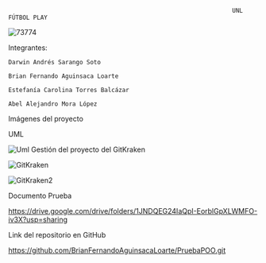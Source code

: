 
                                                                   UNL FÚTBOL PLAY 
                    
   ![73774](https://github.com/BrianFernandoAguinsacaLoarte/PruebaPOO/assets/133794609/ae235a3f-2a71-4d55-b6c6-95e8d252fcc6)

                                              
Integrantes:
  
    Darwin Andrés Sarango Soto
  
    Brian Fernando Aguinsaca Loarte
  
    Estefanía Carolina Torres Balcázar
  
    Abel Alejandro Mora López

Imágenes del proyecto
  
  UML
  
  ![Uml](https://github.com/BrianFernandoAguinsacaLoarte/PruebaPOO/assets/133794609/cf984d97-3743-4123-ad25-5d87b3fcd21e)
 Gestión del proyecto del GitKraken
 
 ![GitKraken](https://github.com/BrianFernandoAguinsacaLoarte/PruebaPOO/assets/133794609/701772b3-8657-4a64-9192-9dde0835f2de)
 
 ![GitKraken2](https://github.com/BrianFernandoAguinsacaLoarte/PruebaPOO/assets/133794609/9a8a659c-ff08-4c61-af17-1106c5a144fe)
 
 Documento Prueba 
 
 https://drive.google.com/drive/folders/1JNDQEG24IaQpI-EorblGpXLWMFO-iv3X?usp=sharing 
 
 Link del repositorio en GitHub
 
 https://github.com/BrianFernandoAguinsacaLoarte/PruebaPOO.git
